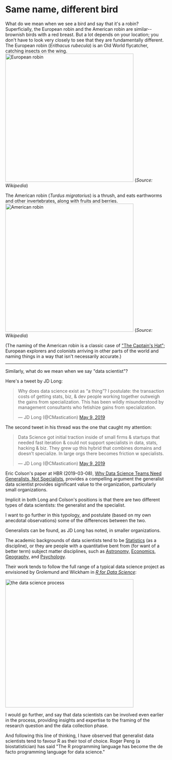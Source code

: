 # Same name, different bird

What do we mean when we see a bird and say that it's a robin? Superficially, the European robin and the American robin are similar--brownish birds with a red breast. But a lot depends on your location; you don't have to look very closely to see that they are fundamentally different. The European robin (_Erithacus rubecula_) is an Old World flycatcher, catching insects on the wing. 
<img src="https://upload.wikimedia.org/wikipedia/commons/thumb/f/f3/Erithacus_rubecula_with_cocked_head.jpg/1280px-Erithacus_rubecula_with_cocked_head.jpg" 
    alt="European robin" width="400">
(_Source: Wikipedia_)


The American robin (_Turdus migratorius_) is a thrush, and eats earthworms and other invertebrates, along with fruits and berries.
<img src="https://upload.wikimedia.org/wikipedia/commons/thumb/b/b8/Turdus-migratorius-002.jpg/1280px-Turdus-migratorius-002.jpg" alt="American robin" width="400">
(_Source: Wikipedia_)

(The naming of the American robin is a classic case of ["The Captain's Hat"](https://www.youtube.com/watch?v=dOBhf8f7cXM); European explorers and colonists arriving in other parts of the world and naming things in a way that isn't necessarily accurate.)

***

Similarly, what do we mean when we say "data scientist"? 

Here's a tweet by JD Long:
<blockquote class="twitter-tweet" data-lang="en"><p lang="en" dir="ltr">Why does data science exist as “a thing”? I postulate: the transaction costs of getting stats, biz, &amp; dev people working together outweigh the gains from specialization. This has been wildly misunderstood by management consultants who fetishize gains from specialization.</p>&mdash; JD Long (@CMastication) <a href="https://twitter.com/CMastication/status/1126457956269285376?ref_src=twsrc%5Etfw">May 9, 2019</a></blockquote>

The second tweet in his thread was the one that caught my attention:
<blockquote class="twitter-tweet" data-lang="en"><p lang="en" dir="ltr">Data Science got initial traction inside of small firms &amp; startups that needed fast iteration &amp; could not support specialists in data, stats, hacking &amp; biz. They grew up this hybrid that combines domains and doesn’t specialize. In large orgs there becomes friction w specialists.</p>&mdash; JD Long (@CMastication) <a href="https://twitter.com/CMastication/status/1126458904060276736?ref_src=twsrc%5Etfw">May 9, 2019</a></blockquote>

Eric Colson's paper at HBR (2019-03-08), [Why Data Science Teams Need Generalists, Not Specialists](https://hbr.org/2019/03/why-data-science-teams-need-generalists-not-specialists), provides a compelling argument the generalist data scientist provides significant value to the organization, particularly small organizations.

Implicit in both Long and Colson's positions is that there are two different types of data scientists: the generalist and the specialist.

I want to go further in this typology, and postulate (based on my own anecdotal observations) some of the differences between the two.

Generalists can be found, as JD Long has noted, in smaller organizations. 

The academic backgrounds of data scientists tend to be [Statistics](https://sharla.party/) (as a discipline), or they are people with a quantitative bent from (for want of a better term) subject matter disciplines, such as [Astronomy](https://juliasilge.com/resume/), [Economics](https://medium.com/@metjush/4-reasons-why-economists-make-great-data-scientists-and-why-no-one-tells-them-524478845ec2), [Geography](http://personal.tcu.edu/kylewalker/projects.html), and [Psychology](https://psyr.org/).

Their work tends to follow the full range of a typical data science project as envisioned by Grolemund and Wickham in [_R for Data Science_](https://r4ds.had.co.nz/index.html):

<img src="https://d33wubrfki0l68.cloudfront.net/795c039ba2520455d833b4034befc8cf360a70ba/558a5/diagrams/data-science-explore.png" 
    alt="the data science process" width="400">
    
I would go further, and say that data scientists can be involved even earlier in the process, providing insights and expertise to the framing of the research question and the data collection phase.

And following this line of thinking, I have observed that generalist data scientists tend to favour R as their tool of choice. Roger Peng (a biostatistician) has said "The R programming language has become the de facto programming language for data science."


